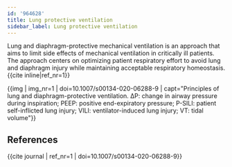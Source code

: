 ```yaml
---
id: '964628'
title: Lung protective ventilation
sidebar_label: Lung protective ventilation
---
```


Lung and diaphragm-protective mechanical ventilation is an approach that aims to limit side effects of mechanical ventilation in critically ill patients. The approach centers on optimizing patient respiratory effort to avoid lung and diaphragm injury while maintaining acceptable respiratory homeostasis.{{cite inline|ref_nr=1}}


{{img | img_nr=1 | doi=10.1007/s00134-020-06288-9 | capt="Principles of lung and diaphragm-protective ventilation. ΔP: change in airway pressure during inspiration; PEEP: positive end-expiratory pressure; P-SILI: patient self-inflicted lung injury; VILI: ventilator-induced lung injury; VT: tidal volume"}}



## References  
{{cite journal | ref_nr=1 | doi=10.1007/s00134-020-06288-9}}
